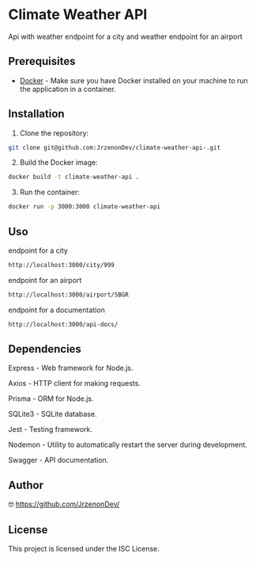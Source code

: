 # Climate Weather API

Api with weather endpoint for a city and weather endpoint for an airport

## Prerequisites

- [Docker](https://www.docker.com/) - Make sure you have Docker installed on your machine to run the application in a container.

## Installation

1. Clone the repository:

```bash
git clone git@github.com:JrzenonDev/climate-weather-api-.git
```

2. Build the Docker image:

```bash
docker build -t climate-weather-api .
```

3. Run the container:

```bash
docker run -p 3000:3000 climate-weather-api
```

## Uso

endpoint for a city

```bash
http://localhost:3000/city/999
```

endpoint for an airport

```bash
http://localhost:3000/airport/SBGR
```

endpoint for a documentation

```bash
http://localhost:3000/api-docs/
```

## Dependencies

Express - Web framework for Node.js.

Axios - HTTP client for making requests.

Prisma - ORM for Node.js.

SQLite3 - SQLite database.

Jest - Testing framework.

Nodemon - Utility to automatically restart the server during development.

Swagger - API documentation.

## Author

🤓 https://github.com/JrzenonDev/

## License

This project is licensed under the ISC License.
